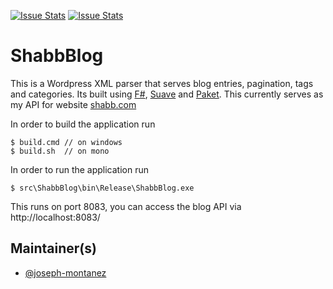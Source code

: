 [![Issue Stats](http://issuestats.com/github/joseph-montanez/ShabbBlog/badge/issue)](http://issuestats.com/github/fsprojects/ProjectScaffold)
[![Issue Stats](http://issuestats.com/github/joseph-montanez/ShabbBlog/badge/pr)](http://issuestats.com/github/joseph-montanez/ShabbBlog)

# ShabbBlog

This is a Wordpress XML parser that serves blog entries, pagination, tags and categories. Its built using [F#](http://fsharp.org/ "FSharp"), [Suave](http://suave.io/ "Suave") and [Paket](http://fsprojects.github.io/Paket/ "Paket"). This currently serves as my API for website [shabb.com](http://shabb.com "Shabb")

In order to build the application run

    $ build.cmd // on windows    
    $ build.sh  // on mono
    
In order to run the application run

    $ src\ShabbBlog\bin\Release\ShabbBlog.exe

This runs on port 8083, you can access the blog API via http://localhost:8083/

## Maintainer(s)

- [@joseph-montanez](https://github.com/joseph-montanez)
